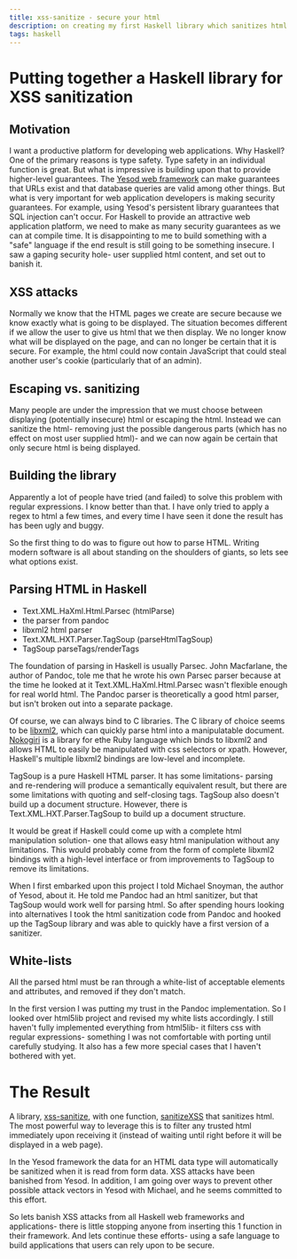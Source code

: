 ```yaml
---
title: xss-sanitize - secure your html
description: on creating my first Haskell library which sanitizes html
tags: haskell
---
```


Putting together a Haskell library for XSS sanitization
=======================================================
Motivation
----------
I want a productive platform for developing web applications. Why Haskell? One of the primary reasons is type safety. Type safety in an individual function is great. But what is impressive is building upon that to provide higher-level guarantees. The [Yesod web framework](http://docs.yesodweb.com) can make guarantees that URLs exist and that database queries are valid among other things. But what is very important for web application developers is making security guarantees. For example, using Yesod's persistent library guarantees that SQL injection can't occur. For Haskell to provide an attractive web application platform, we need to make as many security guarantees as we can at compile time. It is disappointing to me to build something with a "safe" language if the end result is still going to be something insecure. I saw a gaping security hole- user supplied html content, and set out to banish it.

XSS attacks
-----------
Normally we know that the HTML pages we create are secure because we know exactly what is going to be displayed. The situation becomes different if we allow the user to give us html that we then display. We no longer know what will be displayed on the page, and can no longer be certain that it is secure. For example, the html could now contain JavaScript that could steal another user's cookie (particularly that of an admin).

Escaping vs. sanitizing
-----------------------
Many people are under the impression that we must choose between displaying (potentially insecure) html or escaping the html. Instead we can sanitize the html- removing just the possible dangerous parts (which has no effect on most user supplied html)- and we can now again be certain that only secure html is being displayed.

Building the library
--------------------
Apparently a lot of people have tried (and failed) to solve this problem with regular expressions. I know better than that. I have only tried to apply a regex to html a few times, and every time I have seen it done the result has has been ugly and buggy.

So the first thing to do was to figure out how to parse HTML. Writing modern software is all about standing on the shoulders of giants, so lets see what options exist.

Parsing HTML in Haskell
----------------------
* Text.XML.HaXml.Html.Parsec (htmlParse)
* the parser from pandoc
* libxml2 html parser
* Text.XML.HXT.Parser.TagSoup (parseHtmlTagSoup)
* TagSoup parseTags/renderTags 

The foundation of parsing in Haskell is usually Parsec. John Macfarlane, the author of Pandoc, tole me that he wrote his own Parsec parser because at the time he looked at it Text.XML.HaXml.Html.Parsec wasn't flexible enough for real world html. The Pandoc parser is theoretically a good html parser, but isn't broken out into a separate package.

Of course, we can always bind to C libraries. The C library of choice seems to be [libxml2](http://xmlsoft.org/html/libxml-HTMLparser.html), which can quickly parse html into a manipulatable document. [Nokogiri](http://nokogiri.org/) is a library for ethe Ruby language which binds to libxml2 and allows HTML to easily be manipulated with css selectors or xpath. However, Haskell's multiple libxml2 bindings are low-level and incomplete.

TagSoup is a pure Haskell HTML parser. It has some limitations- parsing and re-rendering will produce a semantically equivalent result, but there are some limitations with quoting and self-closing tags. TagSoup also doesn't build up a document structure. However, there is Text.XML.HXT.Parser.TagSoup to build up a document structure.

It would be great if Haskell could come up with a complete html manipulation solution- one that allows easy html manipulation without any limitations. This would probably come from the form of complete libxml2 bindings with a high-level interface or from improvements to TagSoup to remove its limitations.

When I first embarked upon this project I told Michael Snoyman, the author of Yesod, about it. He told me Pandoc had an html sanitizer, but that TagSoup would work well for parsing html. So after spending hours looking into alternatives I took the html sanitization code from Pandoc and hooked up the TagSoup library and was able to quickly have a first version of a sanitizer.

White-lists
-----------
All the parsed html must be ran through a white-list of acceptable elements and attributes, and removed if they don't match.

In the first version I was putting my trust in the Pandoc implementation. So I looked over html5lib project and revised my white lists accordingly. I still haven't fully implemented everything from html5lib- it filters css with regular expressions- something I was not comfortable with porting until carefully studying. It also has a few more special cases that I haven't bothered with yet.

The Result
==========
A library, [xss-sanitize](http://github.com/gregwebs/haskell-xss-sanitize), with one function, [sanitizeXSS](http://hackage.haskell.org/package/xss-sanitize) that sanitizes html. The most powerful way to leverage this is to filter any trusted html immediately upon receiving it (instead of waiting until right before it will be displayed in a web page).

In the Yesod framework the data for an HTML data type will automatically be sanitized when it is read from form data. XSS attacks have been banished from Yesod. In addition, I am going over ways to prevent other possible attack vectors in Yesod with Michael, and he seems committed to this effort.

So lets banish XSS attacks from all Haskell web frameworks and applications- there is little stopping anyone from inserting this 1 function in their framework. And lets continue these efforts- using a safe language to build applications that users can rely upon to be secure.
